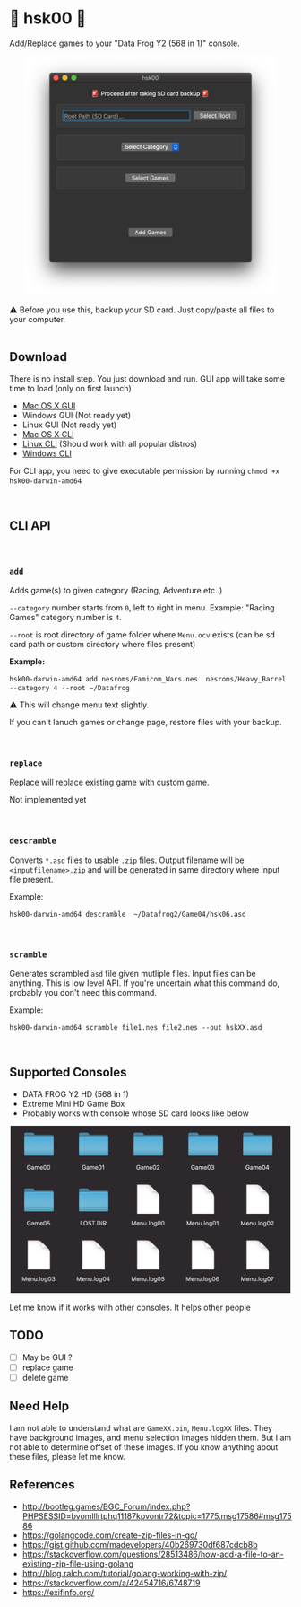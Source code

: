 # 🚧 hsk00 🚧

Add/Replace games to your "Data Frog Y2 (568 in 1)" console.

<p align="center">
<img src="screenshot-osx.png" alt="hsk00-osx-screenshot" width="450" />
</p>

⚠️ Before you use this, backup your SD card. Just copy/paste all files to your computer.
<br />
<br />

## Download

There is no install step. You just download and run. GUI app will take some time to load (only on first launch)

- [Mac OS X GUI](https://github.com/dev-drprasad/hsk00/releases/download/latest/hsk-osx-gui.app.zip)
- Windows GUI (Not ready yet)
- Linux GUI (Not ready yet)
- [Mac OS X CLI](https://github.com/dev-drprasad/hsk00/releases/download/latest/hsk00-darwin-amd64)
- [Linux CLI](https://github.com/dev-drprasad/hsk00/releases/download/latest/hsk00-linux-amd64) (Should work with all popular distros)
- [Windows CLI](https://github.com/dev-drprasad/hsk00/releases/download/latest/hsk00-windows-amd64.exe)

For CLI app, you need to give executable permission by running `chmod +x hsk00-darwin-amd64`

<br />

## CLI API

<br />

### `add`

Adds game(s) to given category (Racing, Adventure etc..)

`--category` number starts from `0`, left to right in menu. Example: "Racing Games" category number is `4`.

`--root` is root directory of game folder where `Menu.ocv` exists (can be sd card path or custom directory where files present)

**Example:**

```shell
hsk00-darwin-amd64 add nesroms/Famicom_Wars.nes  nesroms/Heavy_Barrel --category 4 --root ~/Datafrog
```

⚠️ This will change menu text slightly.

If you can't lanuch games or change page, restore files with your backup.

<br />

### `replace`

Replace will replace existing game with custom game.

Not implemented yet

<br />

### `descramble`

Converts `*.asd` files to usable `.zip` files. Output filename will be `<inputfilename>.zip` and will be generated in same directory where input file present.

Example:

```
hsk00-darwin-amd64 descramble  ~/Datafrog2/Game04/hsk06.asd
```

<br />

### `scramble`

Generates scrambled `asd` file given mutliple files. Input files can be anything. This is low level API. If you're uncertain what this command do, probably you don't need this command.

Example:

```
hsk00-darwin-amd64 scramble file1.nes file2.nes --out hskXX.asd
```

<br />

## Supported Consoles

- DATA FROG Y2 HD (568 in 1)
- Extreme Mini HD Game Box
- Probably works with console whose SD card looks like below

<p align="center">
<img  src="./sd-layout.png" alt="data-frog-sd-card-files" width="500" />
</p>

Let me know if it works with other consoles. It helps other people

## TODO

- [ ] May be GUI ?
- [ ] replace game
- [ ] delete game

## Need Help

I am not able to understand what are `GameXX.bin`, `Menu.logXX` files. They have background images, and menu selection images hidden them. But I am not able to determine offset of these images. If you know anything about these files, please let me know.

## References

- http://bootleg.games/BGC_Forum/index.php?PHPSESSID=bvomlllrtphq11187kpvontr72&topic=1775.msg17586#msg17586
- https://golangcode.com/create-zip-files-in-go/
- https://gist.github.com/madevelopers/40b269730df687cdcb8b
- https://stackoverflow.com/questions/28513486/how-add-a-file-to-an-existing-zip-file-using-golang
- http://blog.ralch.com/tutorial/golang-working-with-zip/
- https://stackoverflow.com/a/42454716/6748719
- https://exifinfo.org/
